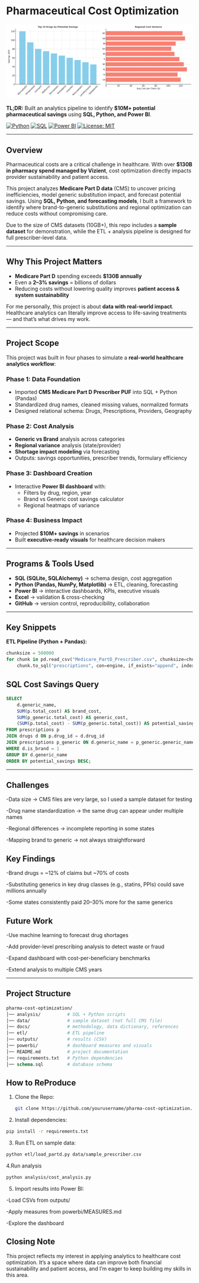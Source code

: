 # Pharmaceutical Cost Optimization 

![Pharma Cost Dashboard](docs/images/dashboard.png)

**TL;DR:** Built an analytics pipeline to identify **$10M+ potential pharmaceutical savings** using **SQL, Python, and Power BI**.

[![Python](https://img.shields.io/badge/Python-3.9-blue)](https://www.python.org/)
[![SQL](https://img.shields.io/badge/SQL-SQLAlchemy-green)](https://www.sqlalchemy.org/)
[![Power BI](https://img.shields.io/badge/Power%20BI-Dashboard-yellow)](https://powerbi.microsoft.com/)
[![License: MIT](https://img.shields.io/badge/License-MIT-lightgrey.svg)](LICENSE)

---

## Overview
Pharmaceutical costs are a critical challenge in healthcare. With over **$130B in pharmacy spend managed by Vizient**, cost optimization directly impacts provider sustainability and patient access.  

This project analyzes **Medicare Part D data** (CMS) to uncover pricing inefficiencies, model generic substitution impact, and forecast potential savings. Using **SQL, Python, and forecasting models**, I built a framework to identify where brand-to-generic substitutions and regional optimization can reduce costs without compromising care.  

Due to the size of CMS datasets (10GB+), this repo includes a **sample dataset** for demonstration, while the ETL + analysis pipeline is designed for full prescriber-level data.

---

## Why This Project Matters
- **Medicare Part D** spending exceeds **$130B annually**  
- Even a **2–3% savings** = billions of dollars  
- Reducing costs without lowering quality improves **patient access & system sustainability**  

For me personally, this project is about **data with real-world impact**. Healthcare analytics can literally improve access to life-saving treatments — and that’s what drives my work.  

---

## Project Scope
This project was built in four phases to simulate a **real-world healthcare analytics workflow**:

### Phase 1: Data Foundation  
- Imported **CMS Medicare Part D Prescriber PUF** into SQL + Python (Pandas)  
- Standardized drug names, cleaned missing values, normalized formats  
- Designed relational schema: Drugs, Prescriptions, Providers, Geography  

### Phase 2: Cost Analysis  
- **Generic vs Brand** analysis across categories  
- **Regional variance** analysis (state/provider)  
- **Shortage impact modeling** via forecasting  
- Outputs: savings opportunities, prescriber trends, formulary efficiency  

### Phase 3: Dashboard Creation  
- Interactive **Power BI dashboard** with:  
  - Filters by drug, region, year  
  - Brand vs Generic cost savings calculator  
  - Regional heatmaps of variance  

### Phase 4: Business Impact  
- Projected **$10M+ savings** in scenarios  
- Built **executive-ready visuals** for healthcare decision makers  

---

## Programs & Tools Used
- **SQL (SQLite, SQLAlchemy)** → schema design, cost aggregation  
- **Python (Pandas, NumPy, Matplotlib)** → ETL, cleaning, forecasting  
- **Power BI** → interactive dashboards, KPIs, executive visuals  
- **Excel** → validation & cross-checking  
- **GitHub** → version control, reproducibility, collaboration  

---

## Key Snippets

**ETL Pipeline (Python + Pandas):**
```python
chunksize = 500000
for chunk in pd.read_csv("Medicare_PartD_Prescriber.csv", chunksize=chunksize):
    chunk.to_sql("prescriptions", con=engine, if_exists="append", index=False)

```
## SQL Cost Savings Query
```sql
SELECT 
    d.generic_name,
    SUM(p.total_cost) AS brand_cost,
    SUM(p_generic.total_cost) AS generic_cost,
    (SUM(p.total_cost) - SUM(p_generic.total_cost)) AS potential_savings
FROM prescriptions p
JOIN drugs d ON p.drug_id = d.drug_id
JOIN prescriptions p_generic ON d.generic_name = p_generic.generic_name
WHERE d.is_brand = 1
GROUP BY d.generic_name
ORDER BY potential_savings DESC;
```
---
## Challenges
-Data size → CMS files are very large, so I used a sample dataset for testing

-Drug name standardization → the same drug can appear under multiple names

-Regional differences → incomplete reporting in some states

-Mapping brand to generic → not always straightforward

## Key Findings 
-Brand drugs = ~12% of claims but ~70% of costs

-Substituting generics in key drug classes (e.g., statins, PPIs) could save millions annually

-Some states consistently paid 20–30% more for the same generics

## Future Work
-Use machine learning to forecast drug shortages

-Add provider-level prescribing analysis to detect waste or fraud

-Expand dashboard with cost-per-beneficiary benchmarks

-Extend analysis to multiple CMS years

---
## Project Structure

```graphql
pharma-cost-optimization/
│── analysis/          # SQL + Python scripts
│── data/              # sample dataset (not full CMS file)
│── docs/              # methodology, data dictionary, references
│── etl/               # ETL pipeline
│── outputs/           # results (CSV)
│── powerbi/           # dashboard measures and visuals
│── README.md          # project documentation
│── requirements.txt   # Python dependencies
│── schema.sql         # database schema
```
## How to ReProduce
1. Clone the Repo:
   ```bash
   git clone https://github.com/yourusername/pharma-cost-optimization.git
   ```
2. Install dependencies:
```bash 
pip install -r requirements.txt
```
3. Run ETL on sample data:
 ```bash 
python etl/load_partd.py data/sample_prescriber.csv
```
4.Run analysis
```bash 
python analysis/cost_analysis.py
```
5. Import results into Power BI:

-Load CSVs from outputs/

-Apply measures from powerbi/MEASURES.md

-Explore the dashboard

## Closing Note

This project reflects my interest in applying analytics to healthcare cost optimization. It’s a space where data can improve both financial sustainability and patient access, and I’m eager to keep building my skills in this area.

